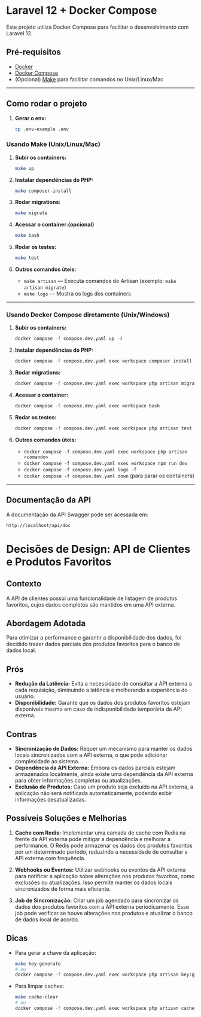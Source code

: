 
# Laravel 12 + Docker Compose

Este projeto utiliza Docker Compose para facilitar o desenvolvimento com Laravel 12.

## Pré-requisitos

- [Docker](https://www.docker.com/)
- [Docker Compose](https://docs.docker.com/compose/)
- (Opcional) [Make](https://www.gnu.org/software/make/) para facilitar comandos no Unix/Linux/Mac

---

## Como rodar o projeto

1. **Gerar o env:**
   ```sh
   cp .env-example .env
   ```
   
### Usando Make (Unix/Linux/Mac)

1. **Subir os containers:**
   ```sh
   make up
   ```

2. **Instalar dependências do PHP:**
   ```sh
   make composer-install
   ```

3. **Rodar migrations:**
   ```sh
   make migrate
   ```

4. **Acessar o container:(opcional)**
   ```sh
   make bash
   ```

5. **Rodar os testes:**
   ```sh
   make test
   ```

6. **Outros comandos úteis:**
    - `make artisan` — Executa comandos do Artisan (exemplo: `make artisan migrate`)
    - `make logs` — Mostra os logs dos containers

---

### Usando Docker Compose diretamente (Unix/Windows)

1. **Subir os containers:**
   ```sh
   docker compose -f compose.dev.yaml up -d
   ```

2. **Instalar dependências do PHP:**
   ```sh
   docker compose -f compose.dev.yaml exec workspace composer install
   ```

3. **Rodar migrations:**
   ```sh
   docker compose -f compose.dev.yaml exec workspace php artisan migrate
   ```

4. **Acessar o container:**
   ```sh
   docker compose -f compose.dev.yaml exec workspace bash
   ```

5. **Rodar os testes:**
   ```sh
   docker compose -f compose.dev.yaml exec workspace php artisan test
   ```
6. **Outros comandos úteis:**
    - `docker compose -f compose.dev.yaml exec workspace php artisan <comando>`
    - `docker compose -f compose.dev.yaml exec workspace npm run dev`
    - `docker compose -f compose.dev.yaml logs -f`
    - `docker compose -f compose.dev.yaml down` (para parar os containers)

---

## Documentação da API

A documentação da API Swagger pode ser acessada em:

```
http://localhost/api/doc
```


# Decisões de Design: API de Clientes e Produtos Favoritos

## Contexto

A API de clientes possui uma funcionalidade de listagem de produtos favoritos, cujos dados completos são mantidos em uma API externa.

## Abordagem Adotada

Para otimizar a performance e garantir a disponibilidade dos dados, foi decidido trazer dados parciais dos produtos favoritos para o banco de dados local.

## Prós

- **Redução da Latência:** Evita a necessidade de consultar a API externa a cada requisição, diminuindo a latência e melhorando a experiência do usuário.
- **Disponibilidade:** Garante que os dados dos produtos favoritos estejam disponíveis mesmo em caso de indisponibilidade temporária da API externa.

## Contras

- **Sincronização de Dados:** Requer um mecanismo para manter os dados locais sincronizados com a API externa, o que pode adicionar complexidade ao sistema.
- **Dependência da API Externa:** Embora os dados parciais estejam armazenados localmente, ainda existe uma dependência da API externa para obter informações completas ou atualizações.
- **Exclusão de Produtos:** Caso um produto seja excluído na API externa, a aplicação não será notificada automaticamente, podendo exibir informações desatualizadas.

## Possíveis Soluções e Melhorias

1. **Cache com Redis:** Implementar uma camada de cache com Redis na frente da API externa pode mitigar a dependência e melhorar a performance. O Redis pode armazenar os dados dos produtos favoritos por um determinado período, reduzindo a necessidade de consultar a API externa com frequência.

2. **Webhooks ou Eventos:** Utilizar webhooks ou eventos da API externa para notificar a aplicação sobre alterações nos produtos favoritos, como exclusões ou atualizações. Isso permite manter os dados locais sincronizados de forma mais eficiente.

3. **Job de Sincronização:** Criar um job agendado para sincronizar os dados dos produtos favoritos com a API externa periodicamente. Esse job pode verificar se houve alterações nos produtos e atualizar o banco de dados local de acordo.


## Dicas

- Para gerar a chave da aplicação:
  ```sh
  make key-generate
  # ou
  docker compose -f compose.dev.yaml exec workspace php artisan key:generate
  ```

- Para limpar caches:
  ```sh
  make cache-clear
  # ou
  docker compose -f compose.dev.yaml exec workspace php artisan cache:clear
  ```


